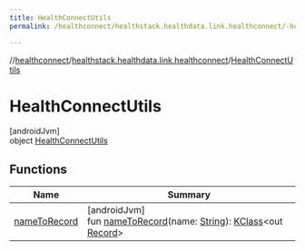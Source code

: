 ```yaml
---
title: HealthConnectUtils
permalink: /healthconnect/healthstack.healthdata.link.healthconnect/-health-connect-utils/index.html

---
```

//[healthconnect](../../../index.html)/[healthstack.healthdata.link.healthconnect](../index.html)/[HealthConnectUtils](index.html)



# HealthConnectUtils



[androidJvm]\
object [HealthConnectUtils](index.html)



## Functions


| Name | Summary |
|---|---|
| [nameToRecord](name-to-record.html) | [androidJvm]<br>fun [nameToRecord](name-to-record.html)(name: [String](https://kotlinlang.org/api/latest/jvm/stdlib/kotlin/-string/index.html)): [KClass](https://kotlinlang.org/api/latest/jvm/stdlib/kotlin.reflect/-k-class/index.html)&lt;out [Record](https://developer.android.com/reference/kotlin/androidx/health/connect/client/records/Record.html)&gt; |


